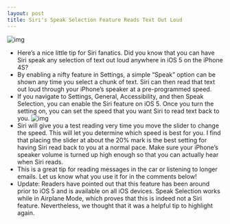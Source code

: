 ```yaml
---
layout: post
title: Siri's Speak Selection Feature Reads Text Out Loud
---
```

![img](http://media.idownloadblog.com/wp-content/uploads/2011/12/Screen-Shot-2011-12-13-at-5.00.05-PM.jpg)
* Here’s a nice little tip for Siri fanatics. Did you know that you can have Siri speak any selection of text out loud anywhere in iOS 5 on the iPhone 4S?
* By enabling a nifty feature in Settings, a simple “Speak” option can be shown any time you select a chunk of text. Siri can then read that text out loud through your iPhone’s speaker at a pre-programmed speed.
* If you navigate to Settings, General, Accessibility, and then Speak Selection, you can enable the Siri feature on iOS 5. Once you turn the setting on, you can set the speed that you want Siri to read text back to you.
![img](http://media.idownloadblog.com/wp-content/uploads/2011/12/Screen-Shot-2011-12-13-at-5.00.23-PM.jpg)
* Siri will give you a test reading very time you move the slider to change the speed. This will let you determine which speed is best for you. I find that placing the slider at about the 20% mark is the best setting for having Siri read back to you at a normal pace. Make sure your iPhone’s speaker volume is turned up high enough so that you can actually hear when Siri reads.
* This is a great tip for reading messages in the car or listening to longer emails. Let us know what you use it for in the comments below!
* Update: Readers have pointed out that this feature has been around prior to iOS 5 and is available on all iOS devices. Speak Selection works while in Airplane Mode, which proves that this is indeed not a Siri feature. Nevertheless, we thought that it was a helpful tip to highlight again.


